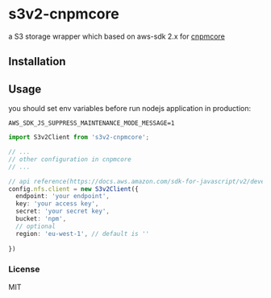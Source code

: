 # s3v2-cnpmcore

a S3 storage wrapper which based on aws-sdk 2.x for [cnpmcore](https://github.com/cnpm/cnpmcore) 

## Installation


## Usage

you should set env variables before run nodejs application in production:

```shell
AWS_SDK_JS_SUPPRESS_MAINTENANCE_MODE_MESSAGE=1
```


```ts
import S3v2Client from 's3v2-cnpmcore';

// ...
// other configuration in cnpmcore
// ...

// api reference(https://docs.aws.amazon.com/sdk-for-javascript/v2/developer-guide/configuring-the-jssdk.html)
config.nfs.client = new S3v2Client({
  endpoint: 'your endpoint',
  key: 'your access key',
  secret: 'your secret key',
  bucket: 'npm',
  // optional
  region: 'eu-west-1', // default is ''
  
})
```

### License

MIT